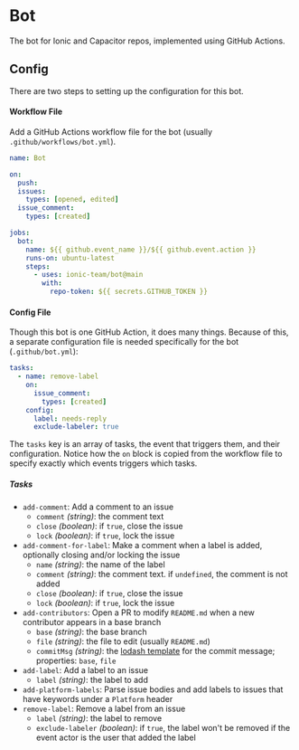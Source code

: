 # Bot

The bot for Ionic and Capacitor repos, implemented using GitHub Actions.

## Config

There are two steps to setting up the configuration for this bot.

#### Workflow File

Add a GitHub Actions workflow file for the bot (usually `.github/workflows/bot.yml`).

```yml
name: Bot

on:
  push:
  issues:
    types: [opened, edited]
  issue_comment:
    types: [created]

jobs:
  bot:
    name: ${{ github.event_name }}/${{ github.event.action }}
    runs-on: ubuntu-latest
    steps:
      - uses: ionic-team/bot@main
        with:
          repo-token: ${{ secrets.GITHUB_TOKEN }}
```

#### Config File

Though this bot is one GitHub Action, it does many things. Because of this, a separate configuration file is needed specifically for the bot (`.github/bot.yml`):

```yml
tasks:
  - name: remove-label
    on:
      issue_comment:
        types: [created]
    config:
      label: needs-reply
      exclude-labeler: true
```

The `tasks` key is an array of tasks, the event that triggers them, and their configuration. Notice how the `on` block is copied from the workflow file to specify exactly which events triggers which tasks.

##### Tasks

- `add-comment`: Add a comment to an issue
  - `comment` _(string)_: the comment text
  - `close` _(boolean)_: if `true`, close the issue
  - `lock` _(boolean)_: if `true`, lock the issue
- `add-comment-for-label`: Make a comment when a label is added, optionally closing and/or locking the issue
  - `name` _(string)_: the name of the label
  - `comment` _(string)_: the comment text. if `undefined`, the comment is not added
  - `close` _(boolean)_: if `true`, close the issue
  - `lock` _(boolean)_: if `true`, lock the issue
- `add-contributors`: Open a PR to modify `README.md` when a new contributor appears in a base branch
  - `base` _(string)_: the base branch
  - `file` _(string)_: the file to edit (usually `README.md`)
  - `commitMsg` _(string)_: the [lodash template](https://lodash.com/docs#template) for the commit message; properties: `base`, `file`
- `add-label`: Add a label to an issue
  - `label` _(string)_: the label to add
- `add-platform-labels`: Parse issue bodies and add labels to issues that have keywords under a `Platform` header
- `remove-label`: Remove a label from an issue
  - `label` _(string)_: the label to remove
  - `exclude-labeler` _(boolean)_: if `true`, the label won't be removed if the event actor is the user that added the label
